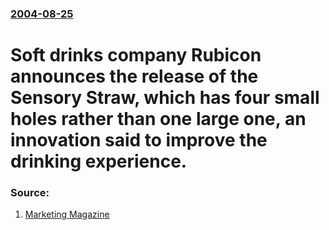 ### [2004-08-25](/news/2004/08/25/index.md)

#  Soft drinks company Rubicon announces the release of the Sensory Straw, which has four small holes rather than one large one, an innovation said to improve the drinking experience. 




### Source:

1. [Marketing Magazine](http://www.marketingmagazine.co.uk/news/220330/)
